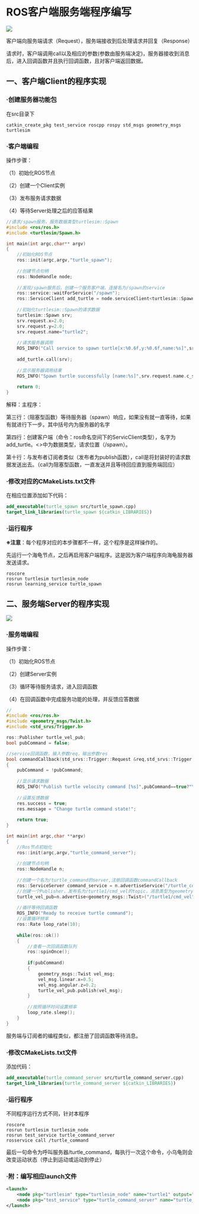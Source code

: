 # ROS客户端服务端程序编写

![](../image_ros1/8.png)

客户端向服务端请求（Request），服务端接收到后处理请求并回复（Response）

请求时，客户端调用call以及相应的参数(参数由服务端决定)，服务器接收到消息后，进入回调函数并且执行回调函数，且对客户端返回数据。

## 一、客户端Client的程序实现

### ·创建服务器功能包

在src目录下

```shell
catkin_create_pkg test_service roscpp rospy std_msgs geometry_msgs turtlesim
```

### ·客户端编程

操作步骤：

（1）初始化ROS节点

（2）创建一个Client实例

（3）发布服务请求数据

（4）等待Server处理之后的应答结果

```c++
//请求/spawn服务，服务数据类型turtlesim::Spawn
#include <ros/ros.h>
#include <turtlesim/Spawn.h>

int main(int argc,char** argv)
{
    //初始化ROS节点
    ros::init(argc,argv,"turtle_spawn");
    
    //创建节点句柄
    ros::NodeHandle node;
    
    //发现/spawn服务后，创建一个服务客户端，连接名为/spawn的service
    ros::service::waitForService("/spawn");
    ros::ServiceClient add_turtle = node.serviceClient<turtlesim::Spawn>("/spawn");
    
    //初始化turtlesim::Spawn的请求数据
    turtlesim::Spawn srv;
    srv.request.x=2.0;
    srv.request.y=2.0;
    srv.request.name="turtle2";
    
    //请求服务器调用
    ROS_INFO("Call service to spawn turtle[x:%0.6f,y:%0.6f,name:%s]",srv.request.x,srv.request.y,srv.request.name.c_str());
    
    add_turtle.call(srv);
    
    //显示服务器调用结果
    ROS_INFO("Spawn turtle successfully [name:%s]",srv.request.name.c_str());
    
    return 0;
}
```

解释：主程序：

第三行：（阻塞型函数）等待服务器（spawn）响应，如果没有就一直等待，如果有就进行下一步。其中括号内为服务器的名字

第四行：创建客户端（命令：ros命名空间下的ServicClient类型），名字为add_turtle。<>中为数据类型，请求位置（/spawn）。

第十行：与发布者订阅者类似（发布者为publish函数），call是将封装好的请求数据发送出去。（call为阻塞型函数，一直发送并且等待回应直到服务端回应）

### ·修改对应的CMakeLists.txt文件

在相应位置添加如下代码：

```cmake
add_executable(turtle_spawn src/turtle_spawn.cpp)
target_link_libraries(turtle_spawn ${catkin_LIBRARIES})
```

### ·运行程序

**※注意**：每个程序对应的本步骤都不一样，这个程序是这样操作的。

先运行一个海龟节点，之后再启用客户端程序。这是因为客户端程序向海龟服务器发送请求。

```ros
roscore
rosrun turtlesim turtlesim_node
rosrun learning_service turtle_spawn
```

## 二、服务端Server的程序实现

![](../image_ros1/9.png)

### ·服务端编程

操作步骤：

（1）初始化ROS节点

（2）创建Server实例

（3）循环等待服务请求，进入回调函数

（4）在回调函数中完成服务功能的处理，并反馈应答数据

```c++
//
#include <ros/ros.h>
#include <geometry_msgs/Twist.h>
#include <std_srvs/Trigger.h>

ros::Publisher turtle_vel_pub;
bool pubCommand = false;

//service回调函数，输入参数req，输出参数res
bool commandCallback(std_srvs::Trigger::Request &req,std_srvs::Trigger::Response &res)
{
    pubCommand = !pubCommand;
    
    //显示请求数据
    ROS_INFO("Publish turtle velocity command [%s]",pubCommand==true?"Yes":"No");
    
    //设置反馈数据
    res.success = true;
    res.message = "Change turtle command state!";
    
    return true;
}

int main(int argc,char **argv)
{
    //Ros节点初始化
    ros::init(argc,argv,"turtle_command_server");
    
    //创建节点句柄
    ros::NodeHandle n;
    
    //创建一个名为/turtle_command的server,注册回调函数commandCallback
    ros::ServiceServer command_service = n.advertiseService("/turtle_command",commandCallback);
    //创建一个Publisher，发布名为/turtle1/cmd_vel的topic，消息类型为geometry_msgs::Twist，队列长度为10
    turtle_vel_pub=n.advertise<geometry_msgs::Twist>("/turtle1/cmd_vel",10);
    
    //循环等待回调函数
    ROS_INFO("Ready to receive turtle command");
    //设置循环频率
    ros::Rate loop_rate(10);
    
    while(ros::ok())
    {
        //查看一次回调函数队列
        ros::spinOnce();
        
        if(pubCommand)
        {
            geometry_msgs::Twist vel_msg;
            vel_msg.linear.x=0.5;
            vel_msg.angular.z=0.2;
            turtle_vel_pub.publish(vel_msg);
        }
        
        //按照循环时间设置频率
        loop_rate.sleep();
    }
}
```

服务端与订阅者的编程类似，都注册了回调函数等待消息。

### ·修改CMakeLists.txt文件

添加代码：

```cmake
add_executable(turtle_command_server src/turtle_command_server.cpp)
target_link_libraries(turtle_command_server ${catkin_LIBRARIES})
```

### ·运行程序

不同程序运行方式不同，针对本程序

```shell
roscore
rosrun turtlesim turtlesim_node
rosrun test_service turtle_command_server
rosservice call /turtle_command 
```

最后一句命令为呼叫服务器/turtle_command，每执行一次这个命令，小乌龟则会改变运动状态（停止到运动或运动到停止）

### ·附：编写相应launch文件

```xml
<launch>
    <node pkg="turtlesim" type="turtlesim_node" name="turtle1" output="screen"/>
    <node pkg="test_service" type="turtle_command_server" name="turtle_service1" output="screen"/>
</launch>
```

